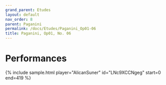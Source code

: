 ```yaml
---
grand_parent: Etudes
layout: default
nav_order: 8
parent: Paganini
permalink: /docs/Etudes/Paganini_Op01-06
title: Paganini, Op01, No. 06
---
```

# Performances
<div class="sample-container">
    {% include sample.html player="AlicanSuner" id="LNc9XCCNgeg" start=0 end=419 %}
</div>